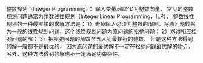 整数规划（Integer Programming）： 输入变量x∈ℤ^D为整数向量．
常见的整数规划问题通常为整数线性规划（Integer Linear Programming，ILP）． 整数线性规划的一种最直接的求解方法是：
1）去掉输入必须为整数的限制，将原问题转换为一般的线性规划问题，这个线性规划问题为原问题的松弛问题；
2）求得相应松弛问题的解； 
3）把松弛问题的解四舍五入到最接近的整数． 但是这种方法得到的解一般都不是最优的， 因为原问题的最优解不一定在松弛问题最优解的附近． 另外，这种方法得到的解也不一定满足约束条件．